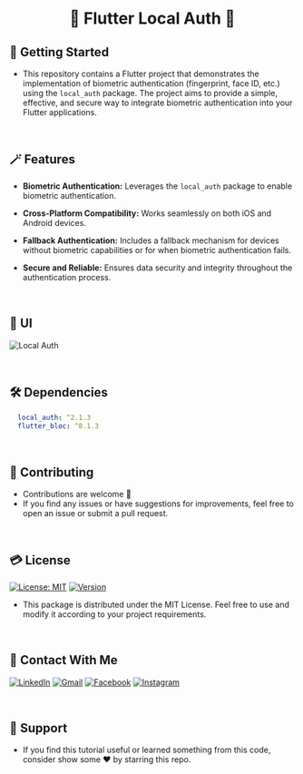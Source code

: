 # <div align="center">🫥 Flutter Local Auth 🫥</div>

## 🚀 Getting Started

- This repository contains a Flutter project that demonstrates the implementation of biometric authentication (fingerprint, face ID, etc.) using the `local_auth` package. The project aims to provide a simple, effective, and secure way to integrate biometric authentication into your Flutter applications.

<br/>

## 🪄 Features

- **Biometric Authentication:** Leverages the `local_auth` package to enable biometric authentication.

- **Cross-Platform Compatibility:** Works seamlessly on both iOS and Android devices.

- **Fallback Authentication:** Includes a fallback mechanism for devices without biometric capabilities or for when biometric authentication fails.

- **Secure and Reliable:** Ensures data security and integrity throughout the authentication process.

<br/>

## 📱 UI

![Local Auth](https://github.com/Shalaby-VBS/Flutter_Local_Auth/assets/149938388/cabccf51-1ef6-4ef2-b7d6-a24e981072c6)

<br/>

## 🛠 Dependencies

```yaml
  local_auth: ^2.1.3
  flutter_bloc: ^8.1.3
```

<br/>

## 🫴 Contributing

- Contributions are welcome 💜
- If you find any issues or have suggestions for improvements, feel free to open an issue or submit a pull request.

<br/>

## 💳 License

[![License: MIT](https://img.shields.io/badge/License-MIT-yellow.svg)](https://opensource.org/licenses/MIT)
[![Version](https://img.shields.io/badge/version-1.0.0-blue.svg)](https://github.com/Shalaby-VBS/Flutter_Local_Auth)
- This package is distributed under the MIT License. Feel free to use and modify it according to your project requirements.

<br/>

## 🤝 Contact With Me

[![LinkedIn](https://img.shields.io/badge/LinkedIn-0077B5?style=for-the-badge&logo=linkedin&logoColor=white)](https://www.linkedin.com/in/ahmed-shalaby-21196521b/) 
[![Gmail](https://img.shields.io/badge/Gmail-333333?style=for-the-badge&logo=gmail&logoColor=red)](https://www.shalaby.vbs@gmail.com)
[![Facebook](https://img.shields.io/badge/Facebook-0077B5?style=for-the-badge&logo=facebook&logoColor=white)](https://www.facebook.com/profile.php?id=100093012790432&mibextid=hIlR13)
[![Instagram](https://img.shields.io/badge/Instagram-E4405F?style=for-the-badge&logo=instagram&logoColor=white)](https://www.instagram.com/sh4l4by/)

<br/>

## 💖 Support

- If you find this tutorial useful or learned something from this code, consider show some ❤️ by starring this repo.
